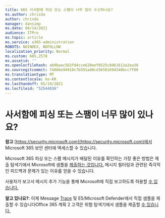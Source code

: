 ```yaml
---
title: 665 사서함에 피싱 또는 스팸이 너무 많이 수신하나요?
ms.author: chrisda
author: chrisda
manager: dansimp
ms.date: 04/14/2021
audience: ITPro
ms.topic: article
ms.service: o365-administration
ROBOTS: NOINDEX, NOFOLLOW
localization_priority: Normal
ms.custom: 665,2578
ms.assetid: ''
ms.openlocfilehash: ab0baac563fd4cce628eef0525c04b1613a2ea38
ms.sourcegitcommit: f4866e94918c7b591ad0cd3b58169d340bcc7f00
ms.translationtype: MT
ms.contentlocale: ko-KR
ms.lasthandoff: 05/19/2021
ms.locfileid: "52544836"
---
```

# <a name="are-you-receiving-too-much-phish-or-spam-in-your-mailbox"></a>사서함에 피싱 또는 스팸이 너무 많이 있나요?

**참고** [https://security.microsoft.com](https://security.microsoft.com)에서 Microsoft 365 보안 센터에 액세스할 수 있습니다.

Microsoft 365 피싱 또는 스팸 메시지가 배달된 이유를 확인하는 가장 좋은 방법은 제출 탐색기에서 Microsoft에 샘플을 [제출하는 것입니다.](https://security.microsoft.com/reportsubmission) 메시지 필터링과 관련된 즉각적인 피드백과 문제가 있는 이유를 얻을 수 있습니다.

사용자가 보고서 메시지 추가 기능을 통해 Microsoft에 직접 보고하도록 허용할 [수 있습니다.](https://appsource.microsoft.com/product/office/WA104381180?src=office&tab=Overview)

**알고 있나요?**: 이제 Message [Trace](https://security.microsoft.com/messagetrace) 및 E5/Microsoft Defender에서 직접 샘플을 제출할 수 있습니다Office 365 계획 2 고객은 위협 탐색기에서 샘플을 제출할 [수 있습니다.](/microsoft-365/security/office-365-security/threat-explorer)
